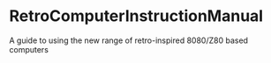 # RetroComputerInstructionManual
A guide to using the new range of retro-inspired 8080/Z80 based computers
